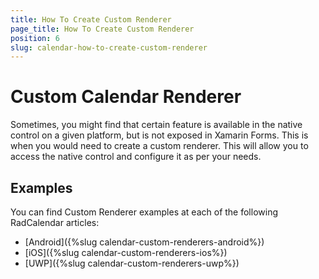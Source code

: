 ```yaml
---
title: How To Create Custom Renderer
page_title: How To Create Custom Renderer
position: 6
slug: calendar-how-to-create-custom-renderer
---
```


# Custom Calendar Renderer #
Sometimes, you might find that certain feature is available in the native control on a given platform, but is not exposed in Xamarin Forms. This is when you would need to create a custom renderer. This will allow you to access the native control and configure it as per your needs.

## Examples ##

You can find Custom Renderer examples at each of the following RadCalendar articles:

- [Android]({%slug calendar-custom-renderers-android%})
- [iOS]({%slug calendar-custom-renderers-ios%})
- [UWP]({%slug calendar-custom-renderers-uwp%})
